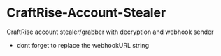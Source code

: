 # CraftRise-Account-Stealer

CraftRise account stealer/grabber with decryption and webhook sender

 - dont forget to replace the webhookURL string
